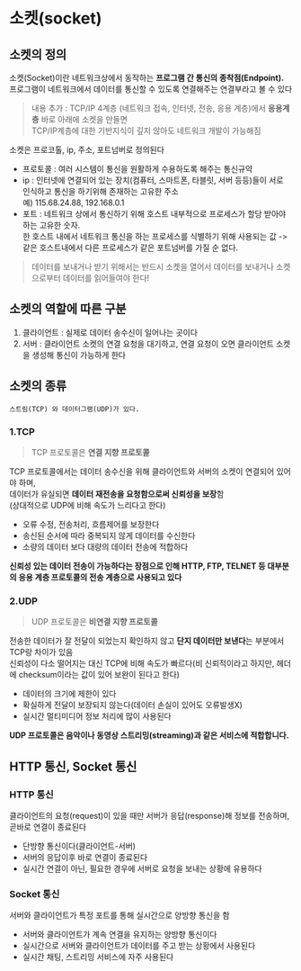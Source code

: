 # 소켓(socket)

## 소켓의 정의
소켓(Socket)이란 네트워크상에서 동작하는 **프로그램 간 통신의 종착점(Endpoint).** <br>
프로그램이 네트워크에서 데이터를 통신할 수 있도록 연결해주는 연결부라고 볼 수 있다

> 내용 추가 :  TCP/IP 4계층 (네트워크 접속, 인터넷, 전송, 응용 계층)에서 **응용계층** 바로 아래에 소켓을 만들면 <br>TCP/IP계층에 대한 기반지식이 깊지 않아도 네트워크 개발이 가능해짐

소켓은 프로코톨, ip, 주소, 포트넘버로 정의된다
* 프로토콜 : 여러 시스템이 통신을 원활하게 수용하도록 해주는 통신규약
* ip : 인터넷에 연결되어 있는 장치(컴퓨터, 스마트폰, 타블릿, 서버 등등)들이 서로 인식하고 통신을 하기위해 존재하는 고유한 주소 <br>
예) 115.68.24.88, 192.168.0.1
* 포트 : 네트워크 상에서 통신하기 위해 호스트 내부적으로 프로세스가 할당 받아야 하는 고유한 숫자.<br> 
한 호스트 내에서 네트워크 통신을 하는 프로세스를 식별하기 위해 사용되는 값 -> 같은 호스트내에서 다른 프로세스가 같은 포트넘버를 가질 순 없다. 

> 데이터를 보내거나 받기 위해서는 반드시 소켓을 열어서 데이터를 보내거나 소켓으로부터 데이터를 읽어들여야 한다!

## 소켓의 역할에 따른 구분

1. 클라이언트 : 실제로 데이터 송수신이 일어나는 곳이다 
2. 서버 : 클라이언트 소켓의 연결 요청을 대기하고, 연결 요청이 오면 클라이언트 소켓을 생성해 통신이 가능하게 한다

## 소켓의 종류
    스트림(TCP) 와 데이터그램(UDP)가 있다.

### 1.TCP

> TCP 프로토콜은 **연결 지향 프로토콜**

TCP 프로토콜에서는 데이터 송수신을 위해 클라이언트와 서버의 소켓이 연결되어 있어야 하며, <br>
데이터가 유실되면 **데이터 재전송을 요청함으로써 신뢰성을 보장**함<br>
(상대적으로 UDP에 비해 속도가 느리다고 한다)

* 오류 수정, 전송처리, 흐름제어를 보장한다
* 송신된 순서에 따라 중복되지 않게 데이터를 수신한다
* 소량의 데이터 보다 대량의 데이터 전송에 적합하다

**신뢰성 있는 데이터 전송이 가능하다는 장점으로 인해 HTTP, FTP, TELNET 등 대부분의 응용 계층 프로토콜의 전송 계층으로 사용되고 있다**


### 2.UDP

> UDP 프로토콜은 **비연결 지향 프로토콜**

전송한 데이터가 잘 전달이 되었는지 확인하지 않고 **단지 데이터만 보낸다**는 부분에서 TCP랑 차이가 있음 <br>
신뢰성이 다소 떨어지는 대신 TCP에 비해 속도가 빠르다(비 신뢰적이라고 하지만, 헤더에 checksum이라는 값이 있어 보완이 된다고 한다)

* 데이터의 크기에 제한이 있다
* 확실하게 전달이 보장되지 않는다(데이터 손실이 있어도 오류발생X)
* 실시간 멀티미디어 정보 처리에 많이 사용된다

**UDP 프로토콜은 음악이나 동영상 스트리밍(streaming)과 같은 서비스에 적합합니다.**


## HTTP 통신, Socket 통신
### HTTP 통신
클라이언트의 요청(request)이 있을 때만 서버가 응답(response)해 정보를 전송하며, 곧바로 연결이 종료된다
* 단방향 통신이다(클라이언트-서버)
* 서버의 응답이후 바로 연결이 종료된다
* 실시간 연결이 아닌, 필요한 경우에 서버로 요청을 보내는 상황에 유용하다

### Socket 통신
서버와 클라이언트가 특정 포트를 통해 실시간으로 양방향 통신을 함
* 서버와 클라이언트가 계속 연결을 유지하는 양방향 통신이다
* 실시간으로 서버와 클라이언트가 데이터를 주고 받는 상황에서 사용된다
* 실시간 채팅, 스트리밍 서비스에 자주 사용된다
